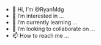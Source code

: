 - 👋 Hi, I’m @RyanMdg
- 👀 I’m interested in ...
- 🌱 I’m currently learning ...
- 💞️ I’m looking to collaborate on ...
- 📫 How to reach me ...

<!---
RyanMdg/RyanMdg is a ✨ special ✨ repository because its `README.md` (this file) appears on your GitHub profile.
You can click the Preview link to take a look at your changes.
--->

